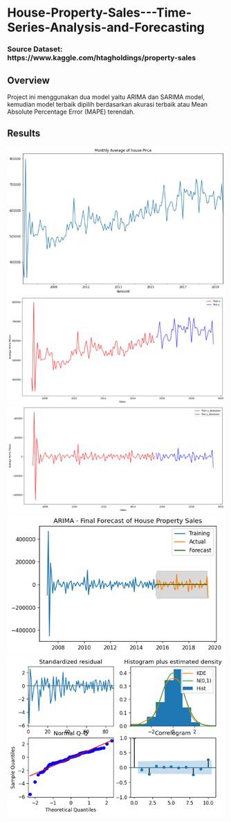 # House-Property-Sales---Time-Series-Analysis-and-Forecasting

<h3>Source Dataset: https://www.kaggle.com/htagholdings/property-sales </h3>

## Overview

Project ini menggunakan dua model yaitu ARIMA dan SARIMA model, kemudian model terbaik dipilih berdasarkan akurasi terbaik atau Mean Absolute Percentage Error (MAPE) terendah. 

## Results

![GitHub Logo](/images/1.png)
![GitHub Logo](/images/2.png)
![GitHub Logo](/images/3.png)
![GitHub Logo](/images/4.png)
![GitHub Logo](/images/5.png)





